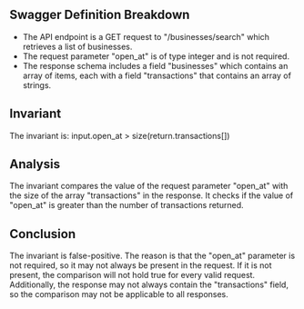 ## Swagger Definition Breakdown
- The API endpoint is a GET request to "/businesses/search" which retrieves a list of businesses.
- The request parameter "open_at" is of type integer and is not required.
- The response schema includes a field "businesses" which contains an array of items, each with a field "transactions" that contains an array of strings.

## Invariant
The invariant is: input.open_at > size(return.transactions[])

## Analysis
The invariant compares the value of the request parameter "open_at" with the size of the array "transactions" in the response. It checks if the value of "open_at" is greater than the number of transactions returned.

## Conclusion
The invariant is false-positive. The reason is that the "open_at" parameter is not required, so it may not always be present in the request. If it is not present, the comparison will not hold true for every valid request. Additionally, the response may not always contain the "transactions" field, so the comparison may not be applicable to all responses.
